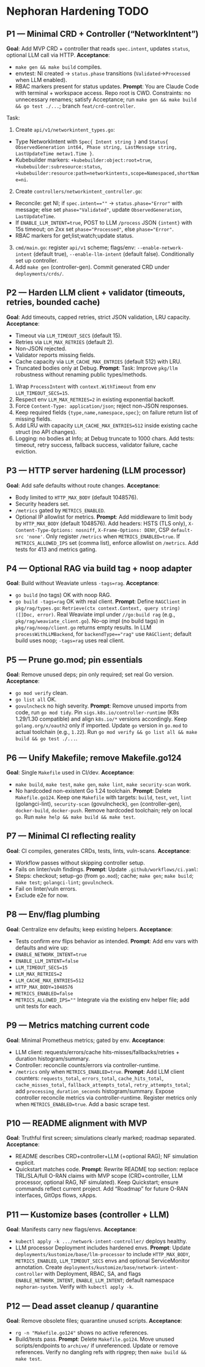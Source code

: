 # Nephoran Hardening TODO

## P1 — Minimal CRD + Controller (“NetworkIntent”)
**Goal**: Add MVP CRD + controller that reads `spec.intent`, updates `status`, optional LLM call via HTTP.
**Acceptance**:
- `make gen && make build` compiles.
- envtest: NI created → `status.phase` transitions (`Validated`→`Processed` when LLM enabled).
- RBAC markers present for status updates.
**Prompt**:
You are Claude Code with terminal + workspace access. Repo root is CWD.
Constraints: no unnecessary renames; satisfy Acceptance; run `make gen && make build && go test ./...`; branch `feat/crd-controller`.

Task:
1) Create `api/v1/networkintent_types.go`:
- Type NetworkIntent with `Spec{ Intent string }` and `Status{ ObservedGeneration int64, Phase string, LastMessage string, LastUpdateTime metav1.Time }`.
- Kubebuilder markers: `+kubebuilder:object:root=true`, `+kubebuilder:subresource:status`, `+kubebuilder:resource:path=networkintents,scope=Namespaced,shortName=ni`.
2) Create `controllers/networkintent_controller.go`:
- Reconcile: get NI; if `spec.intent==""` → `status.phase="Error"` with message; else set `phase="Validated"`, update `ObservedGeneration`, `LastUpdateTime`.
- If `ENABLE_LLM_INTENT=true`, POST to LLM `/process` JSON `{intent}` with 15s timeout; on 2xx set `phase="Processed"`, else `phase="Error"`.
- RBAC markers for get;list;watch;update status.
3) `cmd/main.go`: register `api/v1` scheme; flags/env: `--enable-network-intent` (default true), `--enable-llm-intent` (default false). Conditionally set up controller.
4) Add `make gen` (controller-gen). Commit generated CRD under `deployments/crds/`.

## P2 — Harden LLM client + validator (timeouts, retries, bounded cache)
**Goal**: Add timeouts, capped retries, strict JSON validation, LRU capacity.
**Acceptance**:
- Timeout via `LLM_TIMEOUT_SECS` (default 15).
- Retries via `LLM_MAX_RETRIES` (default 2).
- Non-JSON rejected.
- Validator reports missing fields.
- Cache capacity via `LLM_CACHE_MAX_ENTRIES` (default 512) with LRU.
- Truncated bodies only at Debug.
**Prompt**:
Task: Improve `pkg/llm` robustness without renaming public types/methods.
1) Wrap `ProcessIntent` with `context.WithTimeout` from env `LLM_TIMEOUT_SECS=15`.
2) Respect env `LLM_MAX_RETRIES=2` in existing exponential backoff.
3) Force `Content-Type: application/json`; reject non-JSON responses.
4) Keep required fields `{type,name,namespace,spec}`; on failure return list of missing fields.
5) Add LRU with capacity `LLM_CACHE_MAX_ENTRIES=512` inside existing cache struct (no API changes).
6) Logging: no bodies at Info; at Debug truncate to 1000 chars.
Add tests: timeout, retry success, fallback success, validator failure, cache eviction.

## P3 — HTTP server hardening (LLM processor)
**Goal**: Add safe defaults without route changes.
**Acceptance**:
- Body limited to `HTTP_MAX_BODY` (default 1048576).
- Security headers set.
- `/metrics` gated by `METRICS_ENABLED`.
- Optional IP allowlist for metrics.
**Prompt**:
Add middleware to limit body by `HTTP_MAX_BODY` (default 1048576). Add headers: HSTS (TLS only), `X-Content-Type-Options: nosniff`, `X-Frame-Options: DENY`, CSP `default-src 'none'`. Only register `/metrics` when `METRICS_ENABLED=true`. If `METRICS_ALLOWED_IPS` set (comma list), enforce allowlist on `/metrics`. Add tests for 413 and metrics gating.

## P4 — Optional RAG via build tag + noop adapter
**Goal**: Build without Weaviate unless `-tags=rag`.
**Acceptance**:
- `go build` (no tags) OK with noop RAG.
- `go build -tags=rag` OK with real client.
**Prompt**:
Define `RAGClient` in `pkg/rag/types.go`: `Retrieve(ctx context.Context, query string) ([]Doc, error)`.
Real Weaviate impl under `//go:build rag` (e.g., `pkg/rag/weaviate_client.go`).
No-op impl (no build tags) in `pkg/rag/noop/client.go` returns empty results.
In LLM `processWithLLMBackend`, for `backendType=="rag"` use `RAGClient`; default build uses noop; `-tags=rag` uses real client.

## P5 — Prune go.mod; pin essentials
**Goal**: Remove unused deps; pin only required; set real Go version.
**Acceptance**:
- `go mod verify` clean.
- `go list all` OK.
- `govulncheck` no high severity.
**Prompt**:
Remove unused imports from code, run `go mod tidy`. Pin `sigs.k8s.io/controller-runtime` (K8s 1.29/1.30 compatible) and align `k8s.io/*` versions accordingly. Keep `golang.org/x/oauth2` only if imported. Update `go` version in `go.mod` to actual toolchain (e.g., `1.22`). Run `go mod verify && go list all && make build && go test ./...`.

## P6 — Unify Makefile; remove Makefile.go124
**Goal**: Single `Makefile` used in CI/dev.
**Acceptance**:
- `make build`, `make test`, `make gen`, `make lint`, `make security-scan` work.
- No hardcoded non-existent Go 1.24 toolchain.
**Prompt**:
Delete `Makefile.go124`. Keep one `Makefile` with targets: `build`, `test`, `vet`, `lint` (golangci-lint), `security-scan` (govulncheck), `gen` (controller-gen), `docker-build`, `docker-push`. Remove hardcoded toolchain; rely on local `go`. Run `make help && make build && make test`.

## P7 — Minimal CI reflecting reality
**Goal**: CI compiles, generates CRDs, tests, lints, vuln-scans.
**Acceptance**:
- Workflow passes without skipping controller setup.
- Fails on linter/vuln findings.
**Prompt**:
Update `.github/workflows/ci.yaml`:
- Steps: checkout; setup-go (from `go.mod`); cache; `make gen`; `make build`; `make test`; `golangci-lint`; `govulncheck`.
- Fail on linter/vuln errors.
- Exclude e2e for now.

## P8 — Env/flag plumbing
**Goal**: Centralize env defaults; keep existing helpers.
**Acceptance**:
- Tests confirm env flips behavior as intended.
**Prompt**:
Add env vars with defaults and wire up:
- `ENABLE_NETWORK_INTENT=true`
- `ENABLE_LLM_INTENT=false`
- `LLM_TIMEOUT_SECS=15`
- `LLM_MAX_RETRIES=2`
- `LLM_CACHE_MAX_ENTRIES=512`
- `HTTP_MAX_BODY=1048576`
- `METRICS_ENABLED=false`
- `METRICS_ALLOWED_IPS=""`
Integrate via the existing env helper file; add unit tests for each.

## P9 — Metrics matching current code
**Goal**: Minimal Prometheus metrics; gated by env.
**Acceptance**:
- LLM client: requests/errors/cache hits-misses/fallbacks/retries + duration histogram/summary.
- Controller: reconcile counts/errors via controller-runtime.
- `/metrics` only when `METRICS_ENABLED=true`.
**Prompt**:
Add LLM client counters: `requests_total`, `errors_total`, `cache_hits_total`, `cache_misses_total`, `fallback_attempts_total`, `retry_attempts_total`; add `processing_duration_seconds` histogram/summary. Expose controller reconcile metrics via controller-runtime. Register metrics only when `METRICS_ENABLED=true`. Add a basic scrape test.

## P10 — README alignment with MVP
**Goal**: Truthful first screen; simulations clearly marked; roadmap separated.
**Acceptance**:
- README describes CRD+controller+LLM (+optional RAG); NF simulation explicit.
- Quickstart matches code.
**Prompt**:
Rewrite README top section: replace TRL/SLA/full O-RAN claims with MVP scope (CRD+controller, LLM processor, optional RAG, NF simulated). Keep Quickstart; ensure commands reflect current project. Add “Roadmap” for future O-RAN interfaces, GitOps flows, xApps.

## P11 — Kustomize bases (controller + LLM)
**Goal**: Manifests carry new flags/envs.
**Acceptance**:
- `kubectl apply -k .../network-intent-controller/` deploys healthy.
- LLM processor Deployment includes hardened envs.
**Prompt**:
Update `deployments/kustomize/base/llm-processor` to include `HTTP_MAX_BODY`, `METRICS_ENABLED`, `LLM_TIMEOUT_SECS` envs and optional ServiceMonitor annotation. Create `deployments/kustomize/base/network-intent-controller` with Deployment, RBAC, SA, and flags `ENABLE_NETWORK_INTENT`, `ENABLE_LLM_INTENT`; default namespace `nephoran-system`. Verify with `kubectl apply -k`.

## P12 — Dead asset cleanup / quarantine
**Goal**: Remove obsolete files; quarantine unused scripts.
**Acceptance**:
- `rg -n "Makefile.go124"` shows no active references.
- Build/tests pass.
**Prompt**:
Delete `Makefile.go124`. Move unused scripts/endpoints to `archive/` if unreferenced. Update or remove references. Verify no dangling refs with ripgrep; then `make build && make test`.

